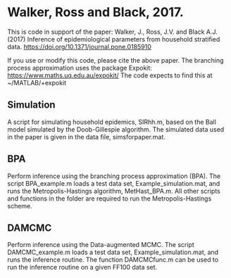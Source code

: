 # Walker, Ross and Black, 2017.

This is code in support of the paper: Walker, J., Ross, J.V. and Black A.J. (2017) Inference of epidemiological parameters from household stratified data. https://doi.org/10.1371/journal.pone.0185910

If you use or modify this code, please cite the above paper. 
The branching process approximation uses the package Expokit: https://www.maths.uq.edu.au/expokit/
The code expects to find this at ~/MATLAB/+expokit 


## Simulation

A script for simulating household epidemics, SIRhh.m, based on the Ball model simulated by the Doob-Gillespie algorithm.
The simulated data used in the paper is given in the data file, simsforpaper.mat.

## BPA

Perform inference using the branching process approximation (BPA).
The script BPA_example.m loads a test data set, Example_simulation.mat, and runs the Metropolis-Hastings algorithm, MetHast_BPA.m.
 All other scripts and functions in the folder are required to run the Metropolis-Hastings scheme.

## DAMCMC

Perform inference using the Data-augmented MCMC. 
The script DAMCMC_example.m loads a test data set, Example_simulation.mat, and runs the inference routine.
The function DAMCMCfunc.m can be used to run the inference routine on a given FF100 data set.
